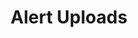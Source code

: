 ---
title: Alert Uploads
excerpt: >-
  This endpoint allows you to upload Alert requests with more than 2MB of data.
  It involves a 4-step client flow: 1. Request an upload URL by calling the POST
  /alert_uploads endpoint. The request body should be an empty JSON object. 2.
  Upload your encrypted alerts data to the provided URL. 3. Notify the server
  that your upload is complete by calling the PUT
  /alerts_uploads/{token}/complete endpoint. 4. Poll for the outcome of the
  upload by calling the GET /alert_uploads/{token} endpoint. To see how to
  encrypt your Alerts request body and upload to S3, see this [help center
  article]
  (https://help.hummingbird.co/hummingbird-api/how-do-i-upload-larger-alerts-data-via-api)
api:
  file: oas.json
  operationId: alert_uploads_post
hidden: false
---
